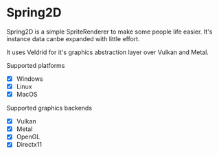 # Spring2D
 
Spring2D is a simple SpriteRenderer to make some people life easier. It's instance data canbe expanded with little effort.

It uses Veldrid for it's graphics abstraction layer over Vulkan and Metal.

Supported platforms
- [x] Windows
- [x] Linux
- [x] MacOS

Supported graphics backends

- [x] Vulkan
- [x] Metal
- [x] OpenGL
- [x] Directx11
